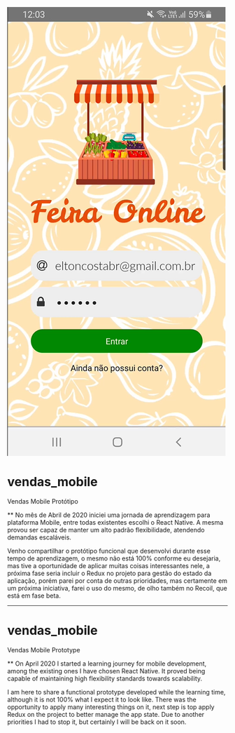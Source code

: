 ![alt text](https://raw.githubusercontent.com/eltoncostadev/vendas_mobile/refs/heads/master/demo/Login.png)

# vendas_mobile
Vendas Mobile Protótipo

** 
No mês de Abril de 2020 iniciei uma jornada de aprendizagem para plataforma Mobile, entre todas existentes escolhi o React Native.
A mesma provou ser capaz de manter um alto padrão flexibilidade, atendendo demandas escaláveis.

Venho compartilhar o protótipo funcional que desenvolvi durante esse tempo de aprendizagem, o mesmo não está 100% conforme eu desejaria, mas tive
a oportunidade de aplicar muitas coisas interessantes nele, a próxima fase seria incluir o Redux no projeto para gestão do estado da aplicação, porém parei
por conta de outras prioridades, mas certamente em um próxima iniciativa, farei o uso do mesmo, de olho também no Recoil, que está em fase beta.

****************************************************************
# vendas_mobile
Vendas Mobile Prototype

**
On April 2020 I started a learning journey for mobile development, among the existing ones I have chosen React Native.
It proved being capable of maintaining high flexibility standards towards scalability.

I am here to share a functional prototype developed while the learning time, although it is not 100% what I expect it to look like.
There was the opportunity to apply many interesting things on it, next step is top apply Redux on the project to better manage the app state.
Due to another priorities I had to stop it, but certainly I will be back on it soon.
